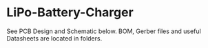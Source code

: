 # LiPo-Battery-Charger
See PCB Design and Schematic below. BOM, Gerber files and useful Datasheets are located in folders.
